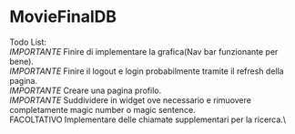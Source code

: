 
# MovieFinalDB
Todo List:\
*IMPORTANTE* Finire di implementare la grafica(Nav bar funzionante per bene).\
*IMPORTANTE* Finire il logout e login probabilmente tramite il refresh della pagina.\
*IMPORTANTE* Creare una pagina profilo.\
*IMPORTANTE* Suddividere in widget ove necessario e rimuovere completamente magic number o magic sentence.\
FACOLTATIVO Implementare delle chiamate supplementari per la ricerca.\
